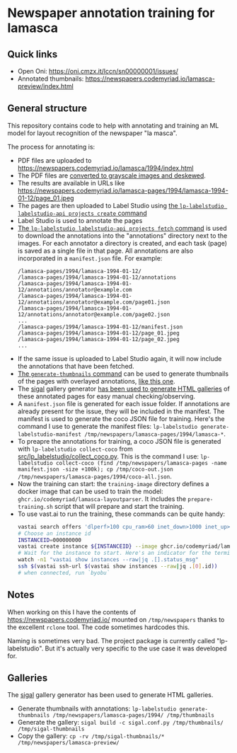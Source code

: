 Newspaper annotation training for lamasca
=========================================

Quick links
-----------

* Open Oni: https://oni.cmzx.it/lccn/sn00000001/issues/
* Annotated thumbnails: https://newspapers.codemyriad.io/lamasca-preview/index.html

General structure
-----------------

This repository contains code to help with annotating and training an ML model for layout recognition of the newspaper "la masca".

The process for annotating is:

* PDF files are uploaded to https://newspapers.codemyriad.io/lamasca/1994/index.html
* The PDF files are [converted to grayscale images and deskewed](src/lp_labelstudio/preprocess-pdf/cli.py).
* The results are available in URLs like https://newspapers.codemyriad.io/lamasca-pages/1994/lamasca-1994-01-12/page_01.jpeg
* The pages are then uploaded to Label Studio using [the `lp-labelstudio labelstudio-api projects create` command](src/lp_labelstudio/labelstudio_api.py#create)
* Label Studio is used to annotate the pages
* [The `lp-labelstudio labelstudio-api projects fetch` command](src/lp_labelstudio/labelstudio_api.py#fetch) is used to download the annotations into the "annotations" directory next to the images. For each annotator a directory is created, and each task (page) is saved as a single file in that page. All annotations are also incorporated in a `manifest.json` file. For example:
  ```
  /lamasca-pages/1994/lamasca-1994-01-12/
  /lamasca-pages/1994/lamasca-1994-01-12/annotations
  /lamasca-pages/1994/lamasca-1994-01-12/annotations/annotator@example.com
  /lamasca-pages/1994/lamasca-1994-01-12/annotations/annotator@example.com/page01.json
  /lamasca-pages/1994/lamasca-1994-01-12/annotations/annotator@example.com/page02.json
  ...
  /lamasca-pages/1994/lamasca-1994-01-12/manifest.json
  /lamasca-pages/1994/lamasca-1994-01-12/page_01.jpeg
  /lamasca-pages/1994/lamasca-1994-01-12/page_02.jpeg
  ...
  ```
* If the same issue is uploaded to Label Studio again, it will now include the annotations that have been fetched.
* [The `generate-thumbnails` command](src/lp_labelstudio/generate_thumbnails.py) can be used to generate thumbnails of the pages with overlayed annotations, [like this one](https://newspapers.codemyriad.io/lamasca-preview/lamasca-1994-01-19/page_01.jpeg).
* The [sigal](https://sigal.saimon.org/) gallery generator [has been used to generate HTML galleries](#galleries) of these annotated pages for easy manual checking/observing.
* A `manifest.json` file is generated for each issue folder. If annotations are already present for the issue, they will be included in the manifest. The manifest is used to generate the coco JSON file for training. Here's the command I use to generate the manifest files: `lp-labelstudio generate-labelstudio-manifest /tmp/newspapers/lamasca-pages/1994/lamasca-*`.
* To preapre the annotations for training, a coco JSON file is generated with `lp-labelstudio collect-coco` from [src/lp_labelstudio/collect_coco.py](src/lp_labelstudio/collect_coco.py#collect_coco). This is the command I use: `lp-labelstudio collect-coco (find /tmp/newspapers/lamasca-pages -name manifest.json -size +100k); cp /tmp/coco-out.json /tmp/newspapers/lamasca-pages/1994/coco-all.json`.
* Now the training can start: the `training-image` directory defines a docker image that can be used to train the model: `ghcr.io/codemyriad/lamasca-layoutparser`. It includes the `prepare-training.sh` script that will prepare and start the training.
* To use vast.ai to run the training, these commands can be quite handy:
  ```bash
  vastai search offers 'dlperf>100 cpu_ram>60 inet_down>1000 inet_up>1000 gpu_name=RTX_4090 num_gpus>=2' -o dph
  # Choose an instance id
  INSTANCEID=000000000
  vastai create instance ${INSTANCEID} --image ghcr.io/codemyriad/lamasca-layoutparser --disk 100 --onstart-cmd "byobu new-session -d -s training 'touch ~/.no_auto_tmux; bash /usr/local/bin/prepare-training.sh'"
  # Wait for the instance to start. Here's an indicator for the terminal (but you can follow on their web UI too)
  watch -n1 "vastai show instances --raw|jq .[].status_msg"
  ssh $(vastai ssh-url $(vastai show instances --raw|jq .[0].id))
  # when connected, run `byobu`
  ```

Notes
-----

When working on this I have the contents of https://newspapers.codemyriad.io/ mounted on `/tmp/newspapers` thanks to the excellent `rclone` tool. The code sometimes hardcodes this.

Naming is sometimes very bad. The project package is currently called "lp-labelstudio". But it's actually very specific to the use case it was developed for.

Galleries
---------

The [sigal](https://sigal.saimon.org/) gallery generator has been used to generate HTML galleries.
* Generate thumbnails with annotations: `lp-labelstudio generate-thumbnails /tmp/newspapers/lamasca-pages/1994/ /tmp/thumbnails`
* Generate the gallery: `sigal build -c sigal.conf.py /tmp/thumbnails/ /tmp/sigal-thumbnails`
* Copy the gallery: `cp -rv /tmp/sigal-thumbnails/* /tmp/newspapers/lamasca-preview/`
